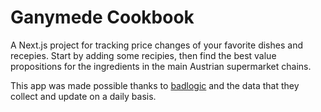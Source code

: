 # Ganymede Cookbook

A Next.js project for tracking price changes of your favorite dishes and recepies.
Start by adding some recipies, then find the best value propositions for the ingredients in the main Austrian supermarket chains.

This app was made possible thanks to [badlogic](https://github.com/badlogic) and the data that they collect and update on a daily basis.
